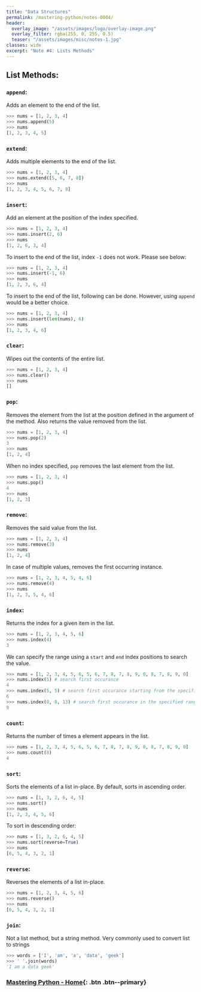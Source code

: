 ```yaml
---
title: "Data Structures"
permalink: /mastering-python/notes-0004/
header:
  overlay_image: "/assets/images/logo/overlay-image.png"
  overlay_filter: rgba(255, 0, 255, 0.5)
  teaser: "/assets/images/misc/notes-1.jpg"
classes: wide
excerpt: "Note #4: Lists Methods"
---
```


## List Methods:

### `append`:
Adds an element to the end of the list.
```python
>>> nums = [1, 2, 3, 4]
>>> nums.append(5)
>>> nums
[1, 2, 3, 4, 5]
```

### `extend`:
Adds multiple elements to the end of the list.
```python
>>> nums = [1, 2, 3, 4]
>>> nums.extend([5, 6, 7, 8])
>>> nums
[1, 2, 3, 4, 5, 6, 7, 8]
```

### `insert`:
Add an element at the position of the index specified.
```python
>>> nums = [1, 2, 3, 4]
>>> nums.insert(2, 6)
>>> nums
[1, 2, 6, 3, 4]
```
To insert to the end of the list, index `-1` does not work. Please see below:
```python
>>> nums = [1, 2, 3, 4]
>>> nums.insert(-1, 6)
>>> nums
[1, 2, 3, 6, 4]
```
To insert to the end of the list, following can be done. However, using `append` would be a better choice.
```python
>>> nums = [1, 2, 3, 4]
>>> nums.insert(len(nums), 6)
>>> nums
[1, 2, 3, 4, 6]
```

### `clear`:
Wipes out the contents of the entire list.
```python
>>> nums = [1, 2, 3, 4]
>>> nums.clear()
>>> nums
[]
```

### `pop`:
Removes the element from the list at the position defined in the argument of the method. Also returns the value removed from the list.
```python
>>> nums = [1, 2, 3, 4]
>>> nums.pop(2)
3
>>> nums
[1, 2, 4]
```
When no index specified, `pop` removes the last element from the list.
```python
>>> nums = [1, 2, 3, 4]
>>> nums.pop()
4
>>> nums
[1, 2, 3]
```

### `remove`:
Removes the said value from the list.
```python
>>> nums = [1, 2, 3, 4]
>>> nums.remove(3)
>>> nums
[1, 2, 4]
```
In case of multiple values, removes the first occurring instance.
```python
>>> nums = [1, 2, 3, 4, 5, 4, 6]
>>> nums.remove(4)
>>> nums
[1, 2, 3, 5, 4, 6]
```

### `index`:
Returns the index for a given item in the list.
```python
>>> nums = [1, 2, 3, 4, 5, 6]
>>> nums.index(4)
3
```
We can specify the range using a `start` and `end` index positions to search the value.
```python
>>> nums = [1, 2, 3, 4, 5, 6, 5, 6, 7, 8, 7, 8, 9, 0, 8, 7, 8, 9, 0]
>>> nums.index(5) # search first occurance
4
>>> nums.index(5, 5) # search first occurance starting from the specified index
6
>>> nums.index(8, 8, 13) # search first occurance in the specified range
9
```

### `count`:
Returns the number of times a element appears in the list.
```python
>>> nums = [1, 2, 3, 4, 5, 6, 5, 6, 7, 8, 7, 8, 9, 0, 8, 7, 8, 9, 0]
>>> nums.count(8)
4
```

### `sort`:
Sorts the elements of a list in-place. By default, sorts in ascending order.
```python
>>> nums = [1, 3, 2, 6, 4, 5]
>>> nums.sort()
>>> nums
[1, 2, 3, 4, 5, 6]
```
To sort in descending order:
```python
>>> nums = [1, 3, 2, 6, 4, 5]
>>> nums.sort(reverse=True)
>>> nums
[6, 5, 4, 3, 2, 1]
```

### `reverse`:
Reverses the elements of a list in-place.
```python
>>> nums = [1, 2, 3, 4, 5, 6]
>>> nums.reverse()
>>> nums
[6, 5, 4, 3, 2, 1]
```

### `join`:
Not a list method, but a string method. Very commonly used to convert list to strings
```python
>>> words = ['I', 'am', 'a', 'data', 'geek']
>>> ' '.join(words)
'I am a data geek'
```

### [Mastering Python - Home](/mastering-python/){: .btn .btn--primary}
